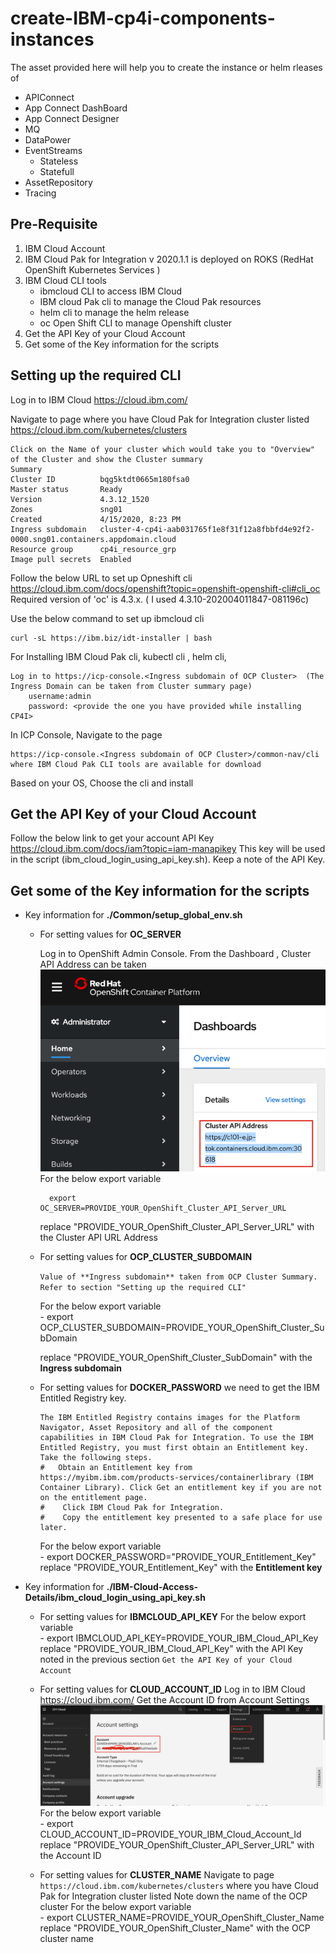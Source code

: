 # create-IBM-cp4i-components-instances
The asset provided here will help you to create the instance or helm rleases of
- APIConnect
- App Connect DashBoard
- App Connect Designer
- MQ
- DataPower
- EventStreams
	- Stateless
	- Statefull
- AssetRepository
- Tracing

## Pre-Requisite
1. IBM Cloud Account
2. IBM Cloud Pak for Integration v 2020.1.1 is deployed on ROKS (RedHat OpenShift Kubernetes Services )
3. IBM Cloud CLI tools
	- ibmcloud CLI  to access IBM Cloud
	- IBM cloud Pak cli to manage the Cloud Pak resources
	- helm cli to manage the helm release
	- oc  Open Shift CLI to manage Openshift cluster
4. Get the API Key of your Cloud Account
5. Get some of the Key information for the scripts



## Setting up the required CLI

Log in to IBM Cloud https://cloud.ibm.com/

Navigate to page where you have Cloud Pak for Integration cluster listed
https://cloud.ibm.com/kubernetes/clusters

```
Click on the Name of your cluster which would take you to "Overview" of the Cluster and show the Cluster summary
Summary
Cluster ID 			bqg5ktdt0665m180fsa0
Master status 		Ready
Version 			4.3.12_1520
Zones 				sng01
Created				4/15/2020, 8:23 PM
Ingress subdomain	cluster-4-cp4i-aab031765f1e8f31f12a8fbbfd4e92f2-0000.sng01.containers.appdomain.cloud
Resource group		cp4i_resource_grp
Image pull secrets 	Enabled

```

Follow the below URL to set up Opneshift cli
	https://cloud.ibm.com/docs/openshift?topic=openshift-openshift-cli#cli_oc
	Required version of 'oc' is 4.3.x. ( I used 4.3.10-202004011847-081196c)		

Use the below command to set up ibmcloud cli
```
curl -sL https://ibm.biz/idt-installer | bash
```
For Installing IBM Cloud Pak cli, kubectl cli , helm cli, 
```
Log in to https://icp-console.<Ingress subdomain of OCP Cluster>  (The Ingress Domain can be taken from Cluster summary page)
	username:admin
	password: <provide the one you have provided while installing CP4I>
```	

In ICP Console, Navigate to the page 
```
https://icp-console.<Ingress subdomain of OCP Cluster>/common-nav/cli where IBM Cloud Pak CLI tools are available for download	
```	
Based on your OS, Choose the cli and install


## Get the API Key of your Cloud Account
Follow the below link to get your account API Key 
	https://cloud.ibm.com/docs/iam?topic=iam-manapikey
This key will be used in the script (ibm_cloud_login_using_api_key.sh). Keep a note of the API Key.

## Get some of the Key information for the scripts

- Key information for **./Common/setup_global_env.sh**
	- For setting values for **OC_SERVER** 

		Log in to OpenShift Admin Console. From the Dashboard , Cluster API Address can be taken
			  ![Fork Button Screenshot](imgs/cluster-api-address.png)
		For the below export variable	  

			export OC_SERVER=PROVIDE_YOUR_OpenShift_Cluster_API_Server_URL

		replace "PROVIDE_YOUR_OpenShift_Cluster_API_Server_URL" with the Cluster API URL Address
		  
	- For setting values for **OCP_CLUSTER_SUBDOMAIN**

		```Value of **Ingress subdomain** taken from OCP Cluster Summary. Refer to section "Setting up the required CLI" ```

		For the below export variable	
			- export OCP_CLUSTER_SUBDOMAIN=PROVIDE_YOUR_OpenShift_Cluster_SubDomain

		replace "PROVIDE_YOUR_OpenShift_Cluster_SubDomain" with the **Ingress subdomain**

	- For setting values for **DOCKER_PASSWORD** we need to get the IBM Entitled Registry key. 
		```
		The IBM Entitled Registry contains images for the Platform Navigator, Asset Repository and all of the component 
		capabilities in IBM Cloud Pak for Integration. To use the IBM Entitled Registry, you must first obtain an Entitlement key. Take the following steps.
		#   Obtain an Entitlement key from https://myibm.ibm.com/products-services/containerlibrary (IBM Container Library). Click Get an entitlement key if you are not on the entitlement page.
		#    Click IBM Cloud Pak for Integration.
		#    Copy the entitlement key presented to a safe place for use later.
		```

		For the below export variable	
			- export DOCKER_PASSWORD="PROVIDE_YOUR_Entitlement_Key"
		replace "PROVIDE_YOUR_Entitlement_Key" with the **Entitlement key** 



- Key information for **./IBM-Cloud-Access-Details/ibm_cloud_login_using_api_key.sh**
	- For setting values for **IBMCLOUD_API_KEY**
		For the below export variable	  
			- export IBMCLOUD_API_KEY=PROVIDE_YOUR_IBM_Cloud_API_Key
		replace "PROVIDE_YOUR_IBM_Cloud_API_Key" with the API Key noted in the previous section ```Get the API Key of your Cloud Account```


	- For setting values for **CLOUD_ACCOUNT_ID**
		Log in to IBM Cloud https://cloud.ibm.com/ Get the Account ID from Account Settings
			  ![Fork Button Screenshot](imgs/cloud-account-id.png)
		For the below export variable	  
			- export CLOUD_ACCOUNT_ID=PROVIDE_YOUR_IBM_Cloud_Account_Id
		replace "PROVIDE_YOUR_OpenShift_Cluster_API_Server_URL" with the Account ID


	- For setting values for **CLUSTER_NAME**
		Navigate to page ```https://cloud.ibm.com/kubernetes/clusters``` where you have Cloud Pak for Integration cluster listed
		Note down the name of the OCP cluster
		For the below export variable	  
			- export CLUSTER_NAME=PROVIDE_YOUR_OpenShift_Cluster_Name
		replace "PROVIDE_YOUR_OpenShift_Cluster_Name" with the OCP cluster name 

